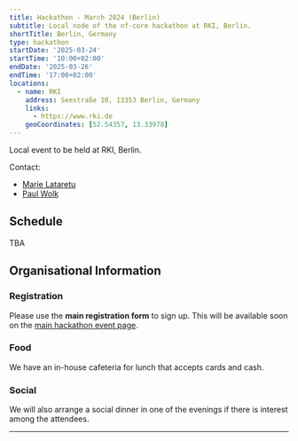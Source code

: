 ```yaml
---
title: Hackathon - March 2024 (Berlin)
subtitle: Local node of the nf-core hackathon at RKI, Berlin.
shortTitle: Berlin, Germany
type: hackathon
startDate: '2025-03-24'
startTime: '10:00+02:00'
endDate: '2025-03-26'
endTime: '17:00+02:00'
locations:
  - name: RKI
    address: Seestraße 10, 13353 Berlin, Germany
    links:
      - https://www.rki.de
    geoCoordinates: [52.54357, 13.33978]
---
```


Local event to be held at RKI, Berlin.

Contact:

- [<i class="fab fa-slack"></i> Marie Lataretu](https://nfcore.slack.com/team/U04EL1VEY5C)
- [<i class="fab fa-slack"></i> Paul Wolk](https://nfcore.slack.com/team/U04U4JKTB27)

## Schedule

TBA

## Organisational Information

### Registration

Please use the **main registration form** to sign up.
This will be available soon on the [main hackathon event page](https://nf-co.re/events/2025/hackathon-march-2025).

### Food

We have an in-house cafeteria for lunch that accepts cards and cash.

### Social

We will also arrange a social dinner in one of the evenings if there is interest among the attendees.

---
